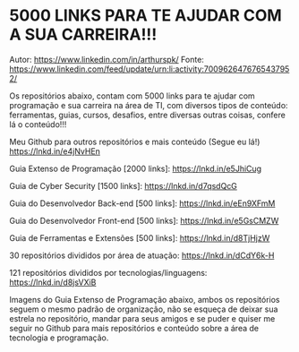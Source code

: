 # 5000 LINKS PARA TE AJUDAR COM A SUA CARREIRA!!!

Autor: https://www.linkedin.com/in/arthurspk/
Fonte: https://www.linkedin.com/feed/update/urn:li:activity:7009626476765437952/

Os repositórios abaixo, contam com 5000 links para te ajudar com programação e sua carreira na área de TI, com diversos tipos de conteúdo: ferramentas, guias, cursos, desafios, entre diversas outras coisas, confere lá o conteúdo!!!

Meu Github para outros repositórios e mais conteúdo (Segue eu lá!)
https://lnkd.in/e4jNvHEn

Guia Extenso de Programação [2000 links]:
https://lnkd.in/e5JhiCug

Guia de Cyber Security [1500 links]:
https://lnkd.in/d7qsdQcG

Guia do Desenvolvedor Back-end [500 links]:
https://lnkd.in/eEn9XFmM

Guia do Desenvolvedor Front-end [500 links]:
https://lnkd.in/e5GsCMZW

Guia de Ferramentas e Extensões [500 links]:
https://lnkd.in/d8TjHjzW

30 repositórios divididos por área de atuação:
https://lnkd.in/dCdY6k-H

121 repositórios divididos por tecnologias/linguagens:
https://lnkd.in/d8jsVXiB

Imagens do Guia Extenso de Programação abaixo, ambos os repositórios seguem o mesmo padrão de organização, não se esqueça de deixar sua estrela no repositório, mandar para seus amigos e se puder e quiser me seguir no Github para mais repositórios e conteúdo sobre a área de tecnologia e programação.
